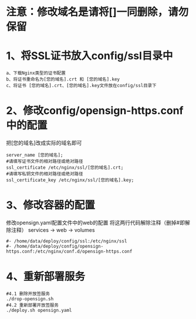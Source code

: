 # 注意：修改域名是请将[]一同删除，请勿保留

# 1、将SSL证书放入config/ssl目录中
	a、下载Nginx类型的证书配置
	b、将证书重命名为[您的域名].crt 和 [您的域名].key
	c、将证书 [您的域名].crt、[您的域名].key文件放在config/ssl目录下
	
# 2、修改config/opensign-https.conf中的配置
把[您的域名]改成实际的域名即可
```
server_name [您的域名];
#请填写证书文件的相对路径或绝对路径
ssl_certificate /etc/nginx/ssl/[您的域名].crt;
#请填写私钥文件的相对路径或绝对路径
ssl_certificate_key /etc/nginx/ssl/[您的域名].key;
```
# 3、修改容器的配置
修改opensign.yaml配置文件中的web的配置 将这两行代码解除注释（删掉#即解除注释）
services -> web -> volumes
```
#- /home/data/deploy/config/ssl:/etc/nginx/ssl
#- /home/data/deploy/config/opensign-https.conf:/etc/nginx/conf.d/opensign-https.conf
```

# 4、重新部署服务

	#4.1 删除开放签服务
	./drop-opensign.sh
	#4.2 重新部署开放签服务
	./deploy.sh opensign.yaml


